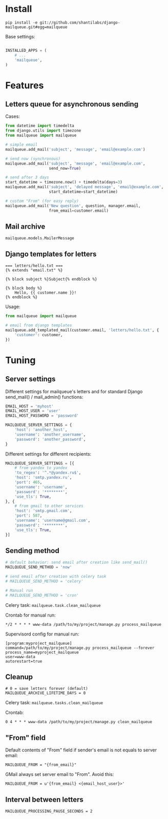 Install
=======
```
pip install -e git://github.com/shantilabs/django-mailqueue.git#egg=mailqueue
```

Base settings:
```python

INSTALLED_APPS = (
    # ...
    'mailqueue',
)
```

Features
========

Letters queue for asynchronous sending
--------------------------------------

Cases:

```python
from datetime import timedelta 
from django.utils import timezone
from mailqueue import mailqueue

# simple email
mailqueue.add_mail('subject', 'message', 'email@example.com')

# send now (synchronous)
mailqueue.add_mail('subject', 'message', 'email@example.com', 
                   send_now=True)

# send after 3 days
start_datetime = timezone.now() + timedelta(days=3)
mailqueue.add_mail('subject', 'delayed message', 'email@example.com', 
                   start_datetime=start_datetime)

# custom "From" (for easy reply)
mailqueue.add_mail('New question', question, manager.email, 
                   from_email=customer.email)

```

Mail archive
------------

`mailqueue.models.MailerMessage`


Django templates for letters
----------------------------
```
=== letters/hello.txt ===
{% extends "email.txt" %} 

{% block subject %}Subject{% endblock %}

{% block body %}
    Hello, {{ customer.name }}!
{% endblock %}
```

Usage:
```python
from mailqueue import mailqueue

# email from django templates
mailqueue.add_templated_mail(customer.email, 'letters/hello.txt', {
    'customer': customer,
})
```

Tuning
======

Server settings
---------------

Different settings for mailqueue's letters and for standard Django send_mail() / mail_admin() functions:

```python
EMAIL_HOST = 'myhost'
EMAIL_HOST_USER = 'user'
EMAIL_HOST_PASSWORD = 'password'

MAILQUEUE_SERVER_SETTINGS = {
    'host': 'another_host',
    'username': 'another_username',
    'password': 'another_password',
}
```

Different settings for different recipients:
```python
MAILQUEUE_SERVER_SETTINGS = [{
    # from yandex to yandex
    'to_regex': '^.*@yandex.ru$',
    'host': 'smtp.yandex.ru',
    'port': 465,
    'username': 'username',
    'password': '********',
    'use_tls': True,
}, {
    # from gmail to other services
    'host': 'smtp.gmail.com',
    'port': 587,
    'username': 'username@gmail.com',
    'password': '********',
    'use_tls': True,
}]
```

Sending method
--------------

```python
# default behavior: send email after creation like send_mail()
MAILQUEUE_SEND_METHOD = 'now'

# send email after creation with celery task 
# MAILQUEUE_SEND_METHOD = 'celery'

# Manual run
# MAILQUEUE_SEND_METHOD = 'cron'
```

Celery task: `mailqueue.task.clean_mailqueue`

Crontab for manual run:
```
*/2 * * * * www-data /path/to/my/project/manage.py process_mailqueue
```

Supervisord config for manual run:
```
[program:myproject_mailqueue]
command=/path/to/my/project/manage.py process_mailqueue --forever
process_name=myproject_mailqueue
user=www-data
autorestart=true
```

Cleanup
-------
```
# 0 = save letters forever (default)
MAILQUEUE_ARCHIVE_LIFETIME_DAYS = 0
```

Celery task: `mailqueue.tasks.clean_mailqueue`

Crontab:
```
0 4 * * * www-data /path/to/my/project/manage.py clean_mailqueue
```

"From" field
------------

Default contents of "From" field if sender's email is not equals to server email:
```
MAILQUEUE_FROM = "{from_email}"
```

GMail always set server email to "From". Avoid this:
```
MAILQUEUE_FROM = u'{from_email} <{email_host_user}>'
```

Interval between letters
------------------------
```
MAILQUEUE_PROCESSING_PAUSE_SECONDS = 2
```
